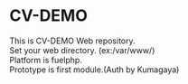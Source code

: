 # CV-DEMO
This is CV-DEMO Web repository.  
Set your web directory. (ex:/var/www/)  
Platform is fuelphp.  
Prototype is first module.(Auth by Kumagaya)  
